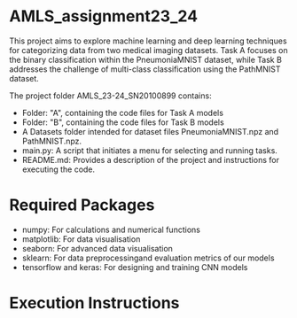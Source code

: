 # AMLS_assignment23_24


This project aims to explore machine learning and deep learning techniques for categorizing data from two medical imaging datasets. Task A focuses on the binary classification within the PneumoniaMNIST dataset, while Task B addresses the challenge of multi-class classification using the PathMNIST dataset.

The project folder AMLS_23-24_SN20100899 contains:
- Folder: "A", containing the code files for Task A models
- Folder: "B", containing the code files for Task B models
- A Datasets folder intended for dataset files PneumoniaMNIST.npz and PathMNIST.npz.
- main.py: A script that initiates a menu for selecting and running tasks.
- README.md: Provides a description of the project and instructions for executing the code.

# Required Packages 
- numpy: For calculations and numerical functions
- matplotlib: For data visualisation
- seaborn: For advanced data visualisation 
- sklearn: For data preprocessingand evaluation metrics of our models
- tensorflow and keras: For designing and training CNN models

# Execution Instructions
